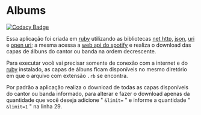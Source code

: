 # Albums

[![Codacy Badge](https://api.codacy.com/project/badge/Grade/3d2d3f3980a140ecb64e6f85862679d3)](https://www.codacy.com/app/Sphinxs/Albums?utm_source=github.com&amp;utm_medium=referral&amp;utm_content=Sphinxs/Albums&amp;utm_campaign=Badge_Grade)

Essa aplicação foi criada em [ruby](http://www.wikiwand.com/en/Ruby_(programming_language)) utilizando as bibliotecas [net  http](https://ruby-doc.org/stdlib-2.4.1/libdoc/net/http/rdoc/Net/HTTP.html), [json](http://ruby-doc.org/stdlib-2.0.0/libdoc/json/rdoc/JSON.html), [uri](https://docs.ruby-lang.org/en/2.1.0/URI.html) e [open uri](https://ruby-doc.org/stdlib-2.1.0/libdoc/open-uri/rdoc/OpenURI.html); a mesma acessa a [web api do spotify](https://developer.spotify.com/web-api/) e realiza o download das capas de álbuns do cantor ou banda na ordem decrescente.

Para executar você vai precisar somente de conexão com a internet e do [ruby](https://www.ruby-lang.org/pt/downloads/) instalado, as capas de álbuns ficam disponíveis no mesmo diretório em que o arquivo com extensão `.rb` se encontra.

Por padrão a aplicação realiza o download de todas as capas disponíveis do cantor ou banda informado, para alterar e fazer o download apenas da quantidade que você deseja adicione " `&limit=` " e informe a quantidade " `&limit=1` " na linha 29.
